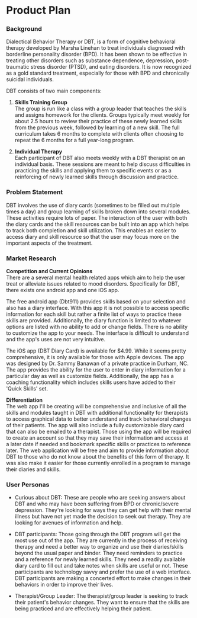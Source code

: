 # Product Plan

### Background
Dialectical Behavior Therapy or DBT, is a form of cognitive behavioral therapy developed by Marsha Linehan to treat individuals diagnosed with borderline personality disorder (BPD). It has been shown to be effective in treating other disorders such as substance dependence, depression, post-traumatic stress disorder (PTSD), and eating disorders. It is now recognized as a gold standard treatment, especially for those with BPD and chronically suicidal individuals. 

DBT consists of two main components:

1.  **Skills Training Group**  
    The group is run like a class with a group leader that teaches the skills and assigns homework for the clients. Groups typically meet weekly for about 2.5 hours to review their practice of these newly learned skills from the previous week, followed by learning of a new skill. The full curriculum takes 6 months to complete with clients often choosing to repeat the 6 months for a full year-long program.

2.  **Individual Therapy**  
    Each participant of DBT also meets weekly with a DBT therapist on an individual basis. These sessions are meant to help discuss difficulties in practicing the skills and applying them to specific events or as a reinforcing of newly learned skills through discussion and practice.

### Problem Statement
DBT involves the use of diary cards (sometimes to be filled out multiple times a day) and group learning of skills broken down into several modules. These activities require lots of paper. The interaction of the user with both the diary cards and the skill resources can be built into an app which helps to track both completion and skill utilization. This enables an easier to access diary and skill resource so that the user may focus more on the important aspects of the treatment.

### Market Research
**Competition and Current Opinions**  
There are a several mental health related apps which aim to help the user treat or alleviate issues related to mood disorders. Specifically for DBT, there exists one android app and one iOS app.

The free android app (Dbt911) provides skills based on your selection and also has a diary interface. With this app it is not possible to access specific information for each skill but rather a finite list of ways to practice these skills are provided. Additionally, the diary function is limited to whatever options are listed with no ability to add or change fields. There is no ability to customize the app to your needs. The interface is difficult to understand and the app's uses are not very intuitive.

The iOS app (DBT Diary Card) is available for $4.99. While it seems pretty comprehensive, it is only available for those with Apple devices. The app was designed by Dr. Sammy Banawan of a private practice in Durham, NC. The app provides the ability for the user to enter in diary information for a particular day as well as customize fields. Additionally, the app has a coaching functionality which includes skills users have added to their 'Quick Skills' set.

**Differentiation**  
The web app I'll be creating will be comprehensive and inclusive of all the skills and modules taught in DBT with additional functionality for therapists to access graphical data to better understand and track behavioral changes of their patients. The app will also include a fully customizable diary card that can also be emailed to a therapist. Those using the app will be required to create an account so that they may save their information and access at a later date if needed and bookmark specific skills or practices to reference later. The web application will be free and aim to provide information about DBT to those who do not know about the benefits of this form of therapy. It was also make it easier for those currently enrolled in a program to manage their diaries and skills.

### User Personas
- Curious about DBT: These are people who are seeking answers about DBT and who may have been suffering from BPD or chronic/severe depression. They're looking for ways they can get help with their mental illness but have not yet made the decision to seek out therapy. They are looking for avenues of information and help.

- DBT participants: Those going through the DBT program will get the most use out of the app. They are currently in the process of receiving therapy and need a better way to organize and use their diaries/skills beyond the usual paper and binder. They need reminders to practice and a reference for newly learned skills. They need a readily available diary card to fill out and take notes when skills are useful or not. These participants are technology savvy and prefer the use of a web interface. DBT participants are making a concerted effort to make changes in their behaviors in order to improve their lives.

- Therapist/Group Leader: The therapist/group leader is seeking to track their patient's behavior changes. They want to ensure that the skills are being practiced and are effectively helping their patient.